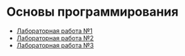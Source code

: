 # Основы программирования
* [Лабораторная работа №1](https://github.com/Nordth/istu-osnovy-program-2019/blob/master/op2_lab1.pdf)
* [Лабораторная работа №2](https://github.com/Nordth/istu-osnovy-program-2019/blob/master/op2_lab2.pdf)
* [Лабораторная работа №3](https://github.com/Nordth/istu-osnovy-program-2019/blob/master/op2_lab3.pdf)
